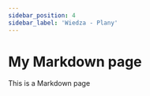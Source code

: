 ```yaml
---
sidebar_position: 4
sidebar_label: 'Wiedza - Plany'
---
```



# My Markdown page

This is a Markdown page